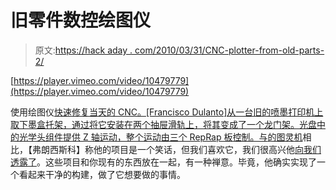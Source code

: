 # 旧零件数控绘图仪

> 原文:[https://hack aday . com/2010/03/31/CNC-plotter-from-old-parts-2/](https://hackaday.com/2010/03/31/cnc-plotter-from-old-parts-2/)

[https://player.vimeo.com/video/10479779](https://player.vimeo.com/video/10479779)

使用绘图仪[快速修复当天的 CNC。[Francisco Dulanto]从一台旧的喷墨打印机上取下墨盒托架，通过将它安装在两个抽屉滑轨上，将其变成了一个龙门架。光盘中的光学头组件提供 Z 轴运动，整个运动由三个 RepRap 板控制。与](http://vimeo.com/10479779)[的图灵机](http://hackaday.com/2010/03/27/turing-machine-a-masterpiece-of-craftsmanship/)相比，【弗朗西斯科】称他的项目是一个笑话，但我们喜欢它，我们很高兴他[向我们透露了](http://hackaday.com/contact-hack-a-day/)。这些项目和你现有的东西放在一起，有一种禅意。毕竟，他确实实现了一个看起来干净的构建，做了它想要做的事情。